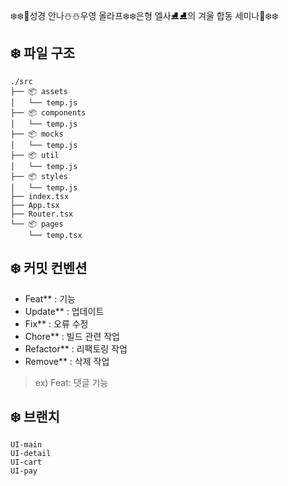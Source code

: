 ❄️❄️🤍성경 안나☃️☃️우영 올라프❄️❄️은형 엘사⛸⛸의 겨울 합동 세미나🤍❄️❄️

## ❄️ 파일 구조

```shell
./src
├── 📦 assets
│   └── temp.js
├── 📦 components
│   └── temp.js
├── 📦 mocks
│   └── temp.js
├── 📦 util
│   └── temp.js
├── 📦 styles
│   └── temp.js
├── index.tsx
├── App.tsx
├── Router.tsx
└── 📦 pages
    └── temp.tsx
```

## ❄️ 커밋 컨벤션

- Feat\*\* : 기능
- Update\*\* : 업데이트
- Fix\*\* : 오류 수정
- Chore\*\* : 빌드 관련 작업
- Refactor\*\* : 리팩토링 작업
- Remove\*\* : 삭제 작업

> ex) Feat: 댓글 기능

## ❄️ 브랜치
```shell
UI-main
UI-detail
UI-cart
UI-pay
```
